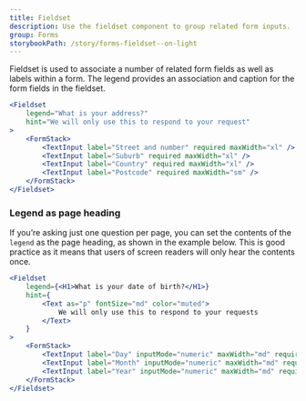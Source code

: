 ```yaml
---
title: Fieldset
description: Use the fieldset component to group related form inputs.
group: Forms
storybookPath: /story/forms-fieldset--on-light
---
```


Fieldset is used to associate a number of related form fields as well as labels within a form. The legend provides an association and caption for the form fields in the fieldset.

```jsx live
<Fieldset
	legend="What is your address?"
	hint="We will only use this to respond to your request"
>
	<FormStack>
		<TextInput label="Street and number" required maxWidth="xl" />
		<TextInput label="Suburb" required maxWidth="xl" />
		<TextInput label="Country" required maxWidth="xl" />
		<TextInput label="Postcode" required maxWidth="sm" />
	</FormStack>
</Fieldset>
```

### Legend as page heading

If you’re asking just one question per page, you can set the contents of the `legend` as the page heading, as shown in the example below. This is good practice as it means that users of screen readers will only hear the contents once.

```jsx live
<Fieldset
	legend={<H1>What is your date of birth?</H1>}
	hint={
		<Text as="p" fontSize="md" color="muted">
			We will only use this to respond to your requests
		</Text>
	}
>
	<FormStack>
		<TextInput label="Day" inputMode="numeric" maxWidth="md" required />
		<TextInput label="Month" inputMode="numeric" maxWidth="md" required />
		<TextInput label="Year" inputMode="numeric" maxWidth="md" required />
	</FormStack>
</Fieldset>
```
